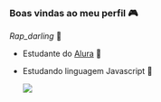 ### Boas vindas ao meu perfil 🎮
*Rap_darling* 🖤

- Estudante do [Alura](https://www.alura.com.br) 🏫
- Estudando linguagem Javascript 🤙




  ![](https://media1.tenor.com/m/5uaFSipW-YQAAAAd/mono-six.gif)
  

